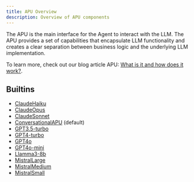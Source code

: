```yaml
---
title: APU Overview
description: Overview of APU components
---
```


The APU is the main interface for the Agent to interact with the LLM.
The APU provides a set of capabilities that encapsulate LLM functionality and creates a clear separation between business logic and the underlying LLM implementation.

To learn more, check out our blog article APU: [What is it and how does it work?](https://www.eidolonai.com/what_is_apu/).

## Builtins
* [ClaudeHaiku](/docs/components/apu/claudehaiku/)
* [ClaudeOpus](/docs/components/apu/claudeopus/)
* [ClaudeSonnet](/docs/components/apu/claudesonnet/)
* [ConversationalAPU](/docs/components/apu/conversationalapu/) (default)
* [GPT3.5-turbo](/docs/components/apu/gpt3_5-turbo/)
* [GPT4-turbo](/docs/components/apu/gpt4-turbo/)
* [GPT4o](/docs/components/apu/gpt4o/)
* [GPT4o-mini](/docs/components/apu/gpt4o-mini/)
* [Llamma3-8b](/docs/components/apu/llamma3-8b/)
* [MistralLarge](/docs/components/apu/mistrallarge/)
* [MistralMedium](/docs/components/apu/mistralmedium/)
* [MistralSmall](/docs/components/apu/mistralsmall/)
